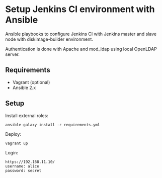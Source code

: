 # Setup Jenkins CI environment with Ansible

Ansible playbooks to configure Jenkins CI with Jenkins master
and slave node with diskimage-builder environment.

Authentication is done with Apache and mod_ldap
using local OpenLDAP server.

## Requirements

- Vagrant (optional)
- Ansible 2.x

## Setup

Install external roles:

    ansible-galaxy install -r requirements.yml

Deploy:

    vagrant up

Login:

    https://192.168.11.10/
    username: alice
    password: secret

